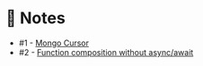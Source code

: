 # :notebook: Notes

* #1 - [Mongo Cursor](./notes/mongo-cursor.md)
* #2 - [Function composition without async/await]('./function-composition-without-async-await.js')